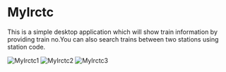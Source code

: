 # MyIrctc
This is a simple desktop application which will show train information by providing train no.You can also search trains between two stations using station code.

![MyIrctc1](https://user-images.githubusercontent.com/69786552/103297373-2e3a9e80-4a1e-11eb-93a3-e0f12fcedf0d.png)
![MyIrctc2](https://user-images.githubusercontent.com/69786552/103304737-6bf3f300-4a2f-11eb-8ab1-32a372ff9e72.png)
![MyIrctc3](https://user-images.githubusercontent.com/69786552/103305996-824f7e00-4a32-11eb-89c1-c794ae8e819b.png)





